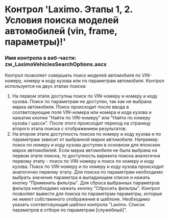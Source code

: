 ﻿---
description: 2.4.9.1
---
# Контрол 'Laximo. Этапы 1, 2. Условия поиска моделей автомобилей (vin, frame, параметры)!'
### Имя контрола в веб-части: zw_LaximoVehiclesSearchOptions.ascx
Контрол позволяет совершать поиск моделей автомобиля по VIN-номеру, номеру и коду кузова или по параметрам автомобиля.
Контрол используется на двух этапах поиска:
1. На первом этапе доступны поиск по VIN-номеру и номеру и коду кузова. Поиск по параметрам не доступен, так как не выбрана марка автомобиля.
Поиск происходит после ввода в соответсвующие поля VIN-номера или номера и кода кузова и нажатия кнопки "Найти по VIN-номеру" или "Найти по номеру кузова / шасси". 
После этого происходит переход на страницу второго этапа поиска с отображением результатов. 
2. На втором этапе доступность поиска по номеру и коду кузова и по параметрам зависит от выбранной марки автомобиля.
Например: поиск по номеру и коду кузова доступен в основном для японских марок автомобилей. 
Если марка автомобиля не была выбрана на первом этапе поиска, то доступность варианта поиска аналогична первому этапу - поиск по VIN-номеру и поиск по номеру и коду кузова.
Поиск по VIN-номеру и по номеру и коду кузова происходит аналогично первому этапу.
Для поиска по параметрам необходимо выбрать значение параметра в выпадающем списке и нажать кнопку "Применить фильтры". 
Для сброса выбранных параметров фильтра необходимо нажать кнопку "Сбросить фильтры".
Контрол позволяет вывести для поиска по параметрам параметры, которые не имеют собственного отображения в шаблоне. 
Необходимо указать соответсвующий шаблон контрола "Laximo. Список параметров в отборе по параметрам [служебный]". 
